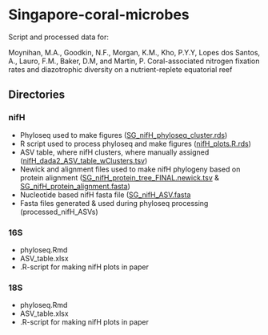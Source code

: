 # Singapore-coral-microbes

Script and processed data for: 

Moynihan, M.A., Goodkin, N.F., Morgan, K.M., Kho, P.Y.Y, Lopes dos Santos, A., Lauro, F.M., Baker, D.M, and Martin, P. Coral-associated nitrogen fixation rates and diazotrophic diversity on a nutrient-replete equatorial reef 

## Directories

### nifH

* Phyloseq used to make figures ([SG_nifH_phyloseq_cluster.rds](https://github.com/moyn413/Singapore-coral-microbes/blob/master/SG_nifH_phyloseq_cluster.rds))
* R script used to process phyloseq and make figures ([nifH_plots.R.rds](https://github.com/moyn413/Singapore-coral-microbes/blob/master/nifH_plots.R))
* ASV table, where nifH clusters, where manually assigned ([nifH_dada2_ASV_table_wClusters.tsv](https://github.com/moyn413/Singapore-coral-microbes/blob/master/nifH_dada2_ASV_table_wClusters.tsv))
* Newick and alignment files used to make nifH phylogeny based on protein alignment ([SG_nifH_protein_tree_FINAL.newick.tsv](https://github.com/moyn413/Singapore-coral-microbes/blob/master/TREE-nifH_protein_phylogeny/SG_nifH_protein_tree_FINAL.newick.tsv) & [SG_nifH_protein_alignment.fasta](https://github.com/moyn413/Singapore-coral-microbes/blob/master/TREE-nifH_protein_phylogeny/SG_nifH_protein_alignment.fasta))
* Nucleotide based nifH fasta file ([SG_nifH_ASV.fasta](https://github.com/moyn413/Singapore-coral-microbes/blob/master/blast/SG_nifH_ASV.fasta)
* Fasta files generated & used during phyloseq processing (processed_nifH_ASVs)

### 16S

* phyloseq.Rmd
* ASV_table.xlsx
* .R-script for making nifH plots in paper

### 18S 

* phyloseq.Rmd
* ASV_table.xlsx
* .R-script for making nifH plots in paper
